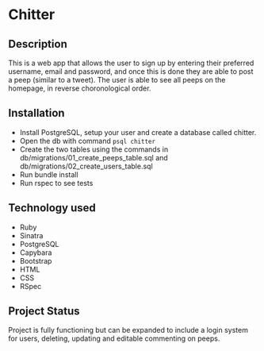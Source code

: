 # Chitter

## Description

This is a web app that allows the user to sign up by entering their preferred username, email and password, and once this is done they are able to post a peep (similar to a tweet). The user is able to see all peeps on the homepage, in reverse choronological order.

## Installation

- Install PostgreSQL, setup your user and create a database called chitter.
- Open the db with command ```psql chitter```
- Create the two tables using the commands in db/migrations/01_create_peeps_table.sql and db/migrations/02_create_users_table.sql
- Run bundle install
- Run rspec to see tests

## Technology used

- Ruby
- Sinatra
- PostgreSQL
- Capybara
- Bootstrap
- HTML
- CSS
- RSpec

## Project Status

Project is fully functioning but can be expanded to include a login system for users, deleting, updating and editable commenting on peeps.
